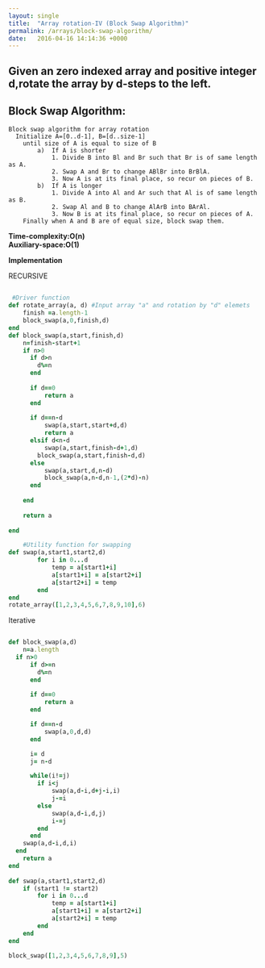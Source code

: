 ```yaml
---
layout: single
title:  "Array rotation-IV (Block Swap Algorithm)"
permalink: /arrays/block-swap-algorithm/
date:   2016-04-16 14:14:36 +0000
---
```



## Given an zero indexed array and positive integer d,rotate the array by d-steps to the left.

## Block Swap Algorithm:

    Block swap algorithm for array rotation
      Initialize A=[0..d-1], B=[d..size-1]
        until size of A is equal to size of B
            a)  If A is shorter
                1. Divide B into Bl and Br such that Br is of same length as A.
                2. Swap A and Br to change ABlBr into BrBlA.
                3. Now A is at its final place, so recur on pieces of B.  
            b)  If A is longer
                1. Divide A into Al and Ar such that Al is of same length as B.
                2. Swap Al and B to change AlArB into BArAl.
                3. Now B is at its final place, so recur on pieces of A.
        Finally when A and B are of equal size, block swap them.


**Time-complexity:O(n)**<br/>
**Auxiliary-space:O(1)**<br/>

**Implementation**

RECURSIVE

```ruby

 #Driver function
def rotate_array(a, d) #Input array "a" and rotation by "d" elemets
  	finish =a.length-1
    block_swap(a,0,finish,d)
end
def block_swap(a,start,finish,d)
    n=finish-start+1
  	if n>0
      if d>n
        d%=n
      end
      
      if d==0
          return a
      end
      
      if d==n-d
          swap(a,start,start+d,d)
          return a
      elsif d<n-d
          swap(a,start,finish-d+1,d)
        block_swap(a,start,finish-d,d)
      else
          swap(a,start,d,n-d)
          block_swap(a,n-d,n-1,(2*d)-n)
      end
      
    end
    
    return a
    
end

    #Utility function for swapping
def swap(a,start1,start2,d)
        for i in 0...d
            temp = a[start1+i]
            a[start1+i] = a[start2+i]
            a[start2+i] = temp
        end
end
rotate_array([1,2,3,4,5,6,7,8,9,10],6)

```
Iterative

```ruby

def block_swap(a,d)
    n=a.length
  if n>0
      if d>=n
        d%=n
      end
    
      if d==0
          return a
      end

      if d==n-d
          swap(a,0,d,d)
      end

      i= d
      j= n-d

      while(i!=j)
        if i<j
            swap(a,d-i,d+j-i,i)
            j-=i
        else
            swap(a,d-i,d,j)
            i-=j
        end
      end
    swap(a,d-i,d,i)
  end
    return a
end
    
def swap(a,start1,start2,d)
    if (start1 != start2)
        for i in 0...d
            temp = a[start1+i]
            a[start1+i] = a[start2+i]
            a[start2+i] = temp
        end
    end
end

block_swap([1,2,3,4,5,6,7,8,9],5)

```

